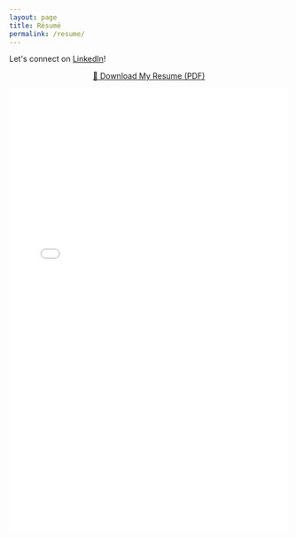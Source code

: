 ```yaml
---
layout: page
title: Résumé
permalink: /resume/
---
```


Let's connect on [LinkedIn](https://www.linkedin.com/in/adamdkearsey/)!
<!-- Separate Download Link -->
<p align="center">
  <a href="/assets/data/WEB_Resume.pdf" download>
    📄 Download My Resume (PDF)
  </a>
</p>

<iframe 
  src="/assets/data/WEB_Resume.pdf" 
  width="100%" 
  height="800px" 
  style="border:none;">
  This browser does not support PDFs. 
  <a href="/assets/data/WEB_Resume.pdf">Download Resume</a>.
</iframe>

